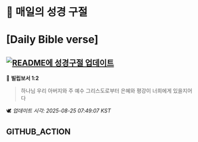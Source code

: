 # 🙏 매일의 성경 구절
# [Daily Bible verse]
## [![README에 성경구절 업데이트](https://github.com/DONGSUKA/first_test/actions/workflows/update-readme-bible.yml/badge.svg)](https://github.com/DONGSUKA/first_test/actions/workflows/update-readme-bible.yml)
<!-- START_BIBLE_VERSE -->
📖 **빌립보서 1:2**
> 하나님 우리 아버지와 주 예수 그리스도로부터 은혜와 평강이 너희에게 있을지어다

🕊️ _업데이트 시각: 2025-08-25 07:49:07 KST_
  <!-- END_BIBLE_VERSE -->
## GITHUB_ACTION
